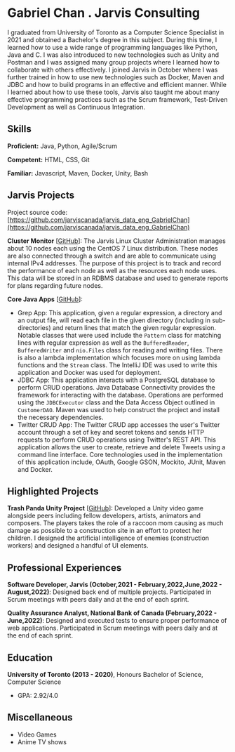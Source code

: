 # Gabriel Chan . Jarvis Consulting

I graduated from University of Toronto as a Computer Science Specialist in 2021 and obtained a Bachelor's degree in this subject. During this time, I learned how to use a wide range of programming languages like Python, Java and C. I was also introduced to new technologies such as Unity and Postman and I was assigned many group projects where I learned how to collaborate with others effectively. I joined Jarvis in October where I was further trained in how to use new technologies such as Docker, Maven and JDBC and how to build programs in an effective and efficient manner. While I learned about how to use these tools, Jarvis also taught me about many effective programming practices such as the Scrum framework, Test-Driven Development as well as Continuous Integration.

## Skills

**Proficient:** Java, Python, Agile/Scrum

**Competent:** HTML, CSS, Git

**Familiar:** Javascript, Maven, Docker, Unity, Bash

## Jarvis Projects

Project source code: [https://github.com/jarviscanada/jarvis_data_eng_GabrielChan](https://github.com/jarviscanada/jarvis_data_eng_GabrielChan)


**Cluster Monitor** [[GitHub](https://github.com/jarviscanada/jarvis_data_eng_GabrielChan/tree/master/linux_sql)]: The Jarvis Linux Cluster Administration manages about 10 nodes each using the CentOS 7 Linux distribution. These nodes are also connected through a switch and are able to communicate using internal IPv4 addresses. The purpose of this project is to track and record the performance of each node as well as the resources each node uses. This data will be stored in an RDBMS database and used to generate reports for plans regarding future nodes.

**Core Java Apps** [[GitHub](https://github.com/jarviscanada/jarvis_data_eng_GabrielChan/tree/master/core_java)]:
      
  - Grep App: This application, given a regular expression, a directory and an output file, will read each file in the given directory (including in sub-directories) and return lines that match the given regular expression. Notable classes that were used include the `Pattern` class for matching lines with regular expression as well as the `BufferedReader`, `BufferedWriter` and `nio.Files` class for reading and writing files. There is also a lambda implementation which focuses more on using lambda functions and the `Stream` class. The IntelliJ IDE was used to write this application and Docker was used for deployment.
  - JDBC App: This application interacts with a PostgreSQL database to perform CRUD operations. Java Database Connectivity provides the framework for interacting with the database. Operations are performed using the `JDBCExecutor` class and the Data Access Object outlined in `CustomerDAO`. Maven was used to help construct the project and install the necessary dependencies.
  - Twitter CRUD App: The Twitter CRUD app accesses the user's Twitter account through a set of key and secret tokens and sends HTTP requests to perform CRUD operations using Twitter's REST API. This application allows the user to create, retrieve and delete Tweets using a command line interface. Core technologies used in the implementation of this application include, OAuth, Google GSON, Mockito, JUnit, Maven and Docker.


## Highlighted Projects
**Trash Panda Unity Project** [[GitHub](https://github.com/jialori/TrashPanda)]: Developed a Unity video game alongside peers including fellow developers, artists, animators and composers. The players takes the role of a raccoon mom causing as much damage as possible to a construction site in an effort to protect her children. I designed the artificial intelligence of enemies (construction workers) and designed a handful of UI elements.


## Professional Experiences

**Software Developer, Jarvis (October,2021 - February,2022,June,2022 - August,2022)**: Designed back end of multiple projects. Participated in Scrum meetings with peers daily and at the end of each sprint.

**Quality Assurance Analyst, National Bank of Canada (February,2022 - June,2022)**: Designed and executed tests to ensure proper performance of web applications. Participated in Scrum meetings with peers daily and at the end of each sprint.


## Education
**University of Toronto (2013 - 2020)**, Honours Bachelor of Science, Computer Science
- GPA: 2.92/4.0


## Miscellaneous
- Video Games
- Anime TV shows

